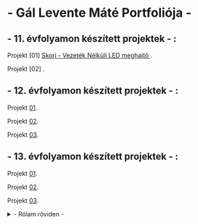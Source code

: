 # - Gál Levente Máté Portfoliója - 


## - 11. évfolyamon készített projektek - :

Projekt [01] [Skori - Vezeték Nélküli LED meghajtó ](https://leventegal.github.io/portfolio/11/projekt01). 

Projekt [02] [](https://sandorpeteer.github.io/portfolio/11/projekt02).

## - 12. évfolyamon készített projektek - :

Projekt [01](https://sandorpeteer.github.io/portfolio/12/).

Projekt [02](https://sandorpeteer.github.io/portfolio/12/).

Projekt [03](https://sandorpeteer.github.io/portfolio/12/).

## - 13. évfolyamon készített projektek - :

Projekt [01](https://sandorpeteer.github.io/portfolio/12/).

Projekt [02](https://sandorpeteer.github.io/portfolio/12/).

Projekt [03](https://sandorpeteer.github.io/portfolio/12/).

<details><summary> - Rólam röviden - </summary>

[Rólam röviden itt:](https://leventegal.github.io/portfolio/Rolam)

</details>